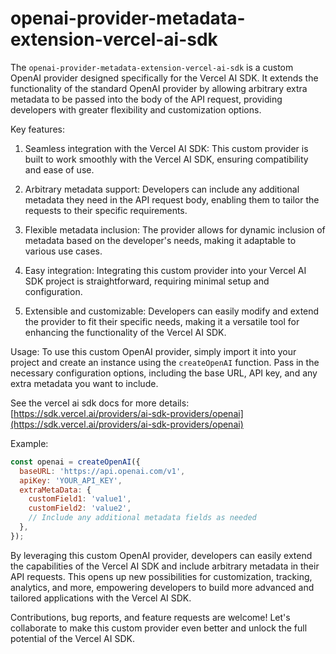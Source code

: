 # openai-provider-metadata-extension-vercel-ai-sdk

The `openai-provider-metadata-extension-vercel-ai-sdk` is a custom OpenAI provider designed specifically for the Vercel AI SDK. It extends the functionality of the standard OpenAI provider by allowing arbitrary extra metadata to be passed into the body of the API request, providing developers with greater flexibility and customization options.

Key features:
1. Seamless integration with the Vercel AI SDK: This custom provider is built to work smoothly with the Vercel AI SDK, ensuring compatibility and ease of use.

2. Arbitrary metadata support: Developers can include any additional metadata they need in the API request body, enabling them to tailor the requests to their specific requirements.

3. Flexible metadata inclusion: The provider allows for dynamic inclusion of metadata based on the developer's needs, making it adaptable to various use cases.

4. Easy integration: Integrating this custom provider into your Vercel AI SDK project is straightforward, requiring minimal setup and configuration.

5. Extensible and customizable: Developers can easily modify and extend the provider to fit their specific needs, making it a versatile tool for enhancing the functionality of the Vercel AI SDK.

Usage:
To use this custom OpenAI provider, simply import it into your project and create an instance using the `createOpenAI` function. Pass in the necessary configuration options, including the base URL, API key, and any extra metadata you want to include.

See the vercel ai sdk docs for more details: [https://sdk.vercel.ai/providers/ai-sdk-providers/openai](https://sdk.vercel.ai/providers/ai-sdk-providers/openai)

Example:
```javascript
const openai = createOpenAI({
  baseURL: 'https://api.openai.com/v1',
  apiKey: 'YOUR_API_KEY',
  extraMetaData: {
    customField1: 'value1',
    customField2: 'value2',
    // Include any additional metadata fields as needed
  },
});
```

By leveraging this custom OpenAI provider, developers can easily extend the capabilities of the Vercel AI SDK and include arbitrary metadata in their API requests. This opens up new possibilities for customization, tracking, analytics, and more, empowering developers to build more advanced and tailored applications with the Vercel AI SDK.

Contributions, bug reports, and feature requests are welcome! Let's collaborate to make this custom provider even better and unlock the full potential of the Vercel AI SDK.